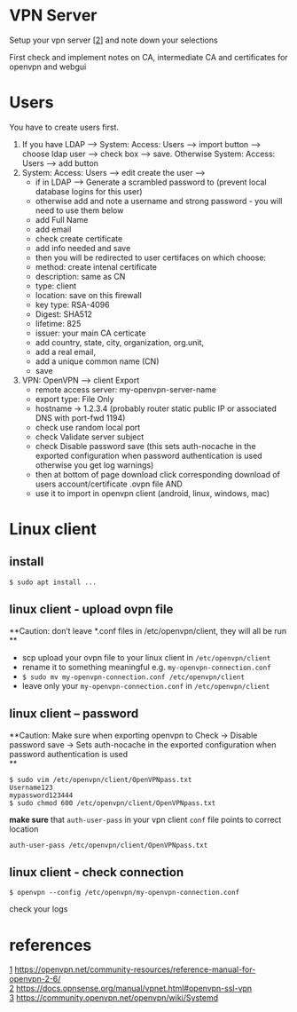 # VPN Server  
Setup your vpn server [[2]\] and note down your selections

First check and implement notes on CA, intermediate CA and certificates for openvpn and webgui

# Users
You have to create users first.   

1. If you have LDAP --> System: Access: Users --> import button --> choose ldap user --> check box --> save. Otherwise System: Access: Users --> add button  
2. System: Access: Users --> edit create the user -->  
    - if in LDAP --> Generate a scrambled password to (prevent local database logins for this user) 
    - otherwise add and note a username and strong password - you will need to use them below
    - add Full Name
    - add email
    - check create certificate
    - add info needed and save
    - then you will be redirected to user certifaces on which choose:
    - method: create intenal certificate
    - description: same as CN
    - type: client
    - location: save on this firewall
    - key type: RSA-4096 
    - Digest: SHA512 
    - lifetime: 825 
    - issuer: your main CA certicate
    - add country, state, city, organization, org.unit, 
    - add a real email, 
    - add a unique common name (CN)
    - save 
3. VPN: OpenVPN --> client Export
    - remote access server: my-openvpn-server-name 
    - export type: File Only 
    - hostname -> 1.2.3.4 (probably router static public IP or associated DNS with port-fwd 1194)  
    - check use random local port
    - check Validate server subject 
    - check Disable password save (this sets auth-nocache in the exported configuration when password authentication is used otherwise you get log warnings) 
    - then at bottom of page download click corresponding download of users account/certificate .ovpn file AND 
    - use it to import in openvpn client (android, linux, windows, mac) 


# Linux client 

## install
```
$ sudo apt install ... 
```

## linux client - upload ovpn file 

**Caution: don’t leave *.conf files in /etc/openvpn/client, they will all be run **

- scp upload your ovpn file to your linux client in `/etc/openvpn/client` 
- rename it to something meaningful e.g. `my-openvpn-connection.conf`
- `$ sudo mv my-openvpn-connection.conf /etc/openvpn/client`
- leave only your `my-openvpn-connection.conf` in `/etc/openvpn/client`


## linux client – password

**Caution: Make sure when exporting openvpn to Check -> Disable password save -> Sets auth-nocache in the exported configuration when password authentication is used  
**

```
$ sudo vim /etc/openvpn/client/OpenVPNpass.txt 
Username123 
mypassword123444 
$ sudo chmod 600 /etc/openvpn/client/OpenVPNpass.txt 
```
**make sure** that `auth-user-pass` in your vpn client `conf` file points to correct location
```
auth-user-pass /etc/openvpn/client/OpenVPNpass.txt
```
## linux client - check connection
```
$ openvpn --config /etc/openvpn/my-openvpn-connection.conf
```
check your logs

# references
[1]: https://openvpn.net/community-resources/reference-manual-for-openvpn-2-6/
[2]: https://docs.opnsense.org/manual/vpnet.html#openvpn-ssl-vpn
[3]: https://community.openvpn.net/openvpn/wiki/Systemd

[1] https://openvpn.net/community-resources/reference-manual-for-openvpn-2-6/  
[2] https://docs.opnsense.org/manual/vpnet.html#openvpn-ssl-vpn  
[3] https://community.openvpn.net/openvpn/wiki/Systemd  
